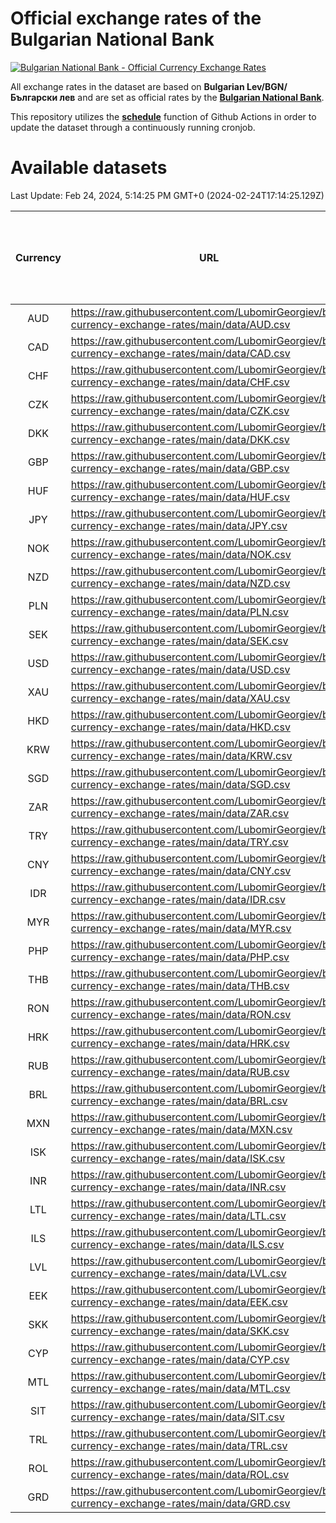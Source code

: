 # Official exchange rates of the Bulgarian National Bank

[![Bulgarian National Bank - Official Currency Exchange Rates](https://github.com/LubomirGeorgiev/bnb-currency-exchange-rates/actions/workflows/update-rates.yml/badge.svg?branch=main)](https://github.com/LubomirGeorgiev/bnb-currency-exchange-rates/actions/workflows/update-rates.yml)

All exchange rates in the dataset are based on **Bulgarian Lev/BGN/Български лев** and are set as official rates by the [**Bulgarian National Bank**](https://www.bnb.bg/Statistics/StExternalSector/StExchangeRates/StERForeignCurrencies/index.htm?toLang=_EN).

This repository utilizes the [**schedule**](https://docs.github.com/en/actions/reference/events-that-trigger-workflows) function of Github Actions in order to update the dataset through a continuously running cronjob.

# Available datasets

<!-- START LINKS (DO NOT EVER FU*ING DELETE THIS COMMENT FOR THE LOVE OF YOUR LIFE!!! IF YOU ARE CURIOS HOW IT WORKS, YOU CAN HAVE A LOOK AT ./src/updateReadme.ts) -->

Last Update: Feb 24, 2024, 5:14:25 PM GMT+0 (2024-02-24T17:14:25.129Z)

| Currency | URL                                                                                             | Number of records | Number of missing days that were filled in |
| :------: | ----------------------------------------------------------------------------------------------- | :---------------: | :----------------------------------------: |
|   AUD    | https://raw.githubusercontent.com/LubomirGeorgiev/bnb-currency-exchange-rates/main/data/AUD.csv |       8784        |                    2718                    |
|   CAD    | https://raw.githubusercontent.com/LubomirGeorgiev/bnb-currency-exchange-rates/main/data/CAD.csv |       8784        |                    2718                    |
|   CHF    | https://raw.githubusercontent.com/LubomirGeorgiev/bnb-currency-exchange-rates/main/data/CHF.csv |       8784        |                    2718                    |
|   CZK    | https://raw.githubusercontent.com/LubomirGeorgiev/bnb-currency-exchange-rates/main/data/CZK.csv |       8784        |                    2718                    |
|   DKK    | https://raw.githubusercontent.com/LubomirGeorgiev/bnb-currency-exchange-rates/main/data/DKK.csv |       8784        |                    2718                    |
|   GBP    | https://raw.githubusercontent.com/LubomirGeorgiev/bnb-currency-exchange-rates/main/data/GBP.csv |       8784        |                    2718                    |
|   HUF    | https://raw.githubusercontent.com/LubomirGeorgiev/bnb-currency-exchange-rates/main/data/HUF.csv |       8784        |                    2718                    |
|   JPY    | https://raw.githubusercontent.com/LubomirGeorgiev/bnb-currency-exchange-rates/main/data/JPY.csv |       8784        |                    2718                    |
|   NOK    | https://raw.githubusercontent.com/LubomirGeorgiev/bnb-currency-exchange-rates/main/data/NOK.csv |       8784        |                    2718                    |
|   NZD    | https://raw.githubusercontent.com/LubomirGeorgiev/bnb-currency-exchange-rates/main/data/NZD.csv |       8784        |                    2718                    |
|   PLN    | https://raw.githubusercontent.com/LubomirGeorgiev/bnb-currency-exchange-rates/main/data/PLN.csv |       8784        |                    2718                    |
|   SEK    | https://raw.githubusercontent.com/LubomirGeorgiev/bnb-currency-exchange-rates/main/data/SEK.csv |       8784        |                    2718                    |
|   USD    | https://raw.githubusercontent.com/LubomirGeorgiev/bnb-currency-exchange-rates/main/data/USD.csv |       8784        |                    2718                    |
|   XAU    | https://raw.githubusercontent.com/LubomirGeorgiev/bnb-currency-exchange-rates/main/data/XAU.csv |       8784        |                    2720                    |
|   HKD    | https://raw.githubusercontent.com/LubomirGeorgiev/bnb-currency-exchange-rates/main/data/HKD.csv |       8482        |                    2627                    |
|   KRW    | https://raw.githubusercontent.com/LubomirGeorgiev/bnb-currency-exchange-rates/main/data/KRW.csv |       8482        |                    2627                    |
|   SGD    | https://raw.githubusercontent.com/LubomirGeorgiev/bnb-currency-exchange-rates/main/data/SGD.csv |       8482        |                    2627                    |
|   ZAR    | https://raw.githubusercontent.com/LubomirGeorgiev/bnb-currency-exchange-rates/main/data/ZAR.csv |       8482        |                    2627                    |
|   TRY    | https://raw.githubusercontent.com/LubomirGeorgiev/bnb-currency-exchange-rates/main/data/TRY.csv |       6964        |                    2157                    |
|   CNY    | https://raw.githubusercontent.com/LubomirGeorgiev/bnb-currency-exchange-rates/main/data/CNY.csv |       6844        |                    2121                    |
|   IDR    | https://raw.githubusercontent.com/LubomirGeorgiev/bnb-currency-exchange-rates/main/data/IDR.csv |       6844        |                    2121                    |
|   MYR    | https://raw.githubusercontent.com/LubomirGeorgiev/bnb-currency-exchange-rates/main/data/MYR.csv |       6844        |                    2121                    |
|   PHP    | https://raw.githubusercontent.com/LubomirGeorgiev/bnb-currency-exchange-rates/main/data/PHP.csv |       6844        |                    2121                    |
|   THB    | https://raw.githubusercontent.com/LubomirGeorgiev/bnb-currency-exchange-rates/main/data/THB.csv |       6844        |                    2121                    |
|   RON    | https://raw.githubusercontent.com/LubomirGeorgiev/bnb-currency-exchange-rates/main/data/RON.csv |       6785        |                    2103                    |
|   HRK    | https://raw.githubusercontent.com/LubomirGeorgiev/bnb-currency-exchange-rates/main/data/HRK.csv |       6424        |                    1988                    |
|   RUB    | https://raw.githubusercontent.com/LubomirGeorgiev/bnb-currency-exchange-rates/main/data/RUB.csv |       6122        |                    1893                    |
|   BRL    | https://raw.githubusercontent.com/LubomirGeorgiev/bnb-currency-exchange-rates/main/data/BRL.csv |       5874        |                    1824                    |
|   MXN    | https://raw.githubusercontent.com/LubomirGeorgiev/bnb-currency-exchange-rates/main/data/MXN.csv |       5874        |                    1824                    |
|   ISK    | https://raw.githubusercontent.com/LubomirGeorgiev/bnb-currency-exchange-rates/main/data/ISK.csv |       5784        |                    1796                    |
|   INR    | https://raw.githubusercontent.com/LubomirGeorgiev/bnb-currency-exchange-rates/main/data/INR.csv |       5506        |                    1709                    |
|   LTL    | https://raw.githubusercontent.com/LubomirGeorgiev/bnb-currency-exchange-rates/main/data/LTL.csv |       5150        |                    1579                    |
|   ILS    | https://raw.githubusercontent.com/LubomirGeorgiev/bnb-currency-exchange-rates/main/data/ILS.csv |       4785        |                    1493                    |
|   LVL    | https://raw.githubusercontent.com/LubomirGeorgiev/bnb-currency-exchange-rates/main/data/LVL.csv |       4785        |                    1465                    |
|   EEK    | https://raw.githubusercontent.com/LubomirGeorgiev/bnb-currency-exchange-rates/main/data/EEK.csv |       3999        |                    1225                    |
|   SKK    | https://raw.githubusercontent.com/LubomirGeorgiev/bnb-currency-exchange-rates/main/data/SKK.csv |       2971        |                    913                     |
|   CYP    | https://raw.githubusercontent.com/LubomirGeorgiev/bnb-currency-exchange-rates/main/data/CYP.csv |       2906        |                    890                     |
|   MTL    | https://raw.githubusercontent.com/LubomirGeorgiev/bnb-currency-exchange-rates/main/data/MTL.csv |       2604        |                    799                     |
|   SIT    | https://raw.githubusercontent.com/LubomirGeorgiev/bnb-currency-exchange-rates/main/data/SIT.csv |       2542        |                    778                     |
|   TRL    | https://raw.githubusercontent.com/LubomirGeorgiev/bnb-currency-exchange-rates/main/data/TRL.csv |       1818        |                    559                     |
|   ROL    | https://raw.githubusercontent.com/LubomirGeorgiev/bnb-currency-exchange-rates/main/data/ROL.csv |       1697        |                    524                     |
|   GRD    | https://raw.githubusercontent.com/LubomirGeorgiev/bnb-currency-exchange-rates/main/data/GRD.csv |        361        |                    109                     |

<!-- END LINKS (DO NOT EVER FU*ING DELETE THIS COMMENT FOR THE LOVE OF YOUR LIFE!!! IF YOU ARE CURIOS HOW IT WORKS, YOU CAN HAVE A LOOK AT ./src/updateReadme.ts) -->
